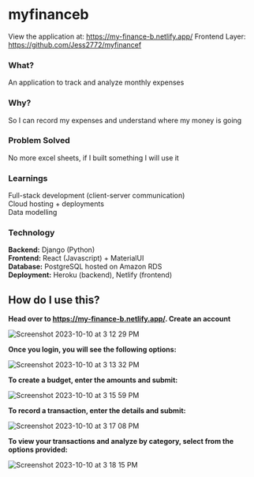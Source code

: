 # myfinanceb
View the application at: https://my-finance-b.netlify.app/
Frontend Layer: https://github.com/Jess2772/myfinancef
### What? 
An application to track and analyze monthly expenses
### Why?
So I can record my expenses and understand where my money is going
### Problem Solved
No more excel sheets, if I built something I will use it
### Learnings
Full-stack development (client-server communication) <br>
Cloud hosting + deployments <br>
Data modelling
### Technology
**Backend:** Django (Python)
<br>
**Frontend:** React (Javascript) + MaterialUI
<br>
**Database:** PostgreSQL hosted on Amazon RDS
<br>
**Deployment:** Heroku (backend), Netlify (frontend)
<br>

## How do I use this?
**Head over to https://my-finance-b.netlify.app/. Create an account**

![Screenshot 2023-10-10 at 3 12 29 PM](https://github.com/Jess2772/myfinanceb/assets/53070256/4aabf091-468a-4314-85f8-5f894142aa81)

**Once you login, you will see the following options:**

![Screenshot 2023-10-10 at 3 13 32 PM](https://github.com/Jess2772/myfinanceb/assets/53070256/8764c178-1178-429e-b2ea-640004a2de04)

**To create a budget, enter the amounts and submit:**

![Screenshot 2023-10-10 at 3 15 59 PM](https://github.com/Jess2772/myfinanceb/assets/53070256/bc0ef312-ad39-47a6-8ca6-8eb635161e40)

**To record a transaction, enter the details and submit:**

![Screenshot 2023-10-10 at 3 17 08 PM](https://github.com/Jess2772/myfinanceb/assets/53070256/72927dbf-5158-4a41-bfa0-8687718c17d2)

**To view your transactions and analyze by category, select from the options provided:**

![Screenshot 2023-10-10 at 3 18 15 PM](https://github.com/Jess2772/myfinanceb/assets/53070256/0285c2bb-3fc0-4c6b-a331-a19605dbe0fb)
